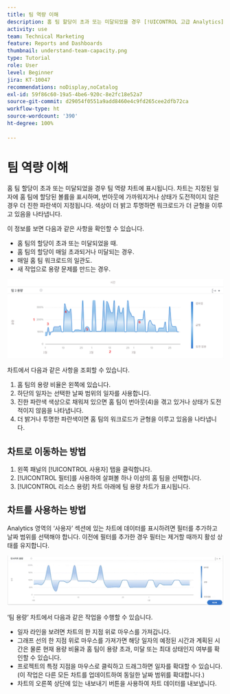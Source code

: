 ```yaml
---
title: 팀 역량 이해
description: 홈 팀 할당이 초과 또는 미달되었을 경우 [!UICONTROL 고급 Analytics]의 팀 역량 차트가 어떻게 표시되는지 알아봅니다.
activity: use
team: Technical Marketing
feature: Reports and Dashboards
thumbnail: understand-team-capacity.png
type: Tutorial
role: User
level: Beginner
jira: KT-10047
recommendations: noDisplay,noCatalog
exl-id: 59f86c60-19a5-4be6-920c-8e2fc18e52a7
source-git-commit: d29054f0551a9add8460e4c9fd265cee2dfb72ca
workflow-type: ht
source-wordcount: '390'
ht-degree: 100%

---
```


# 팀 역량 이해

홈 팀 할당이 초과 또는 미달되었을 경우 팀 역량 차트에 표시됩니다. 차트는 지정된 일자에 홈 팀에 할당된 볼륨을 표시하며, 번아웃에 가까워지거나 상태가 도전적이지 않은 경우 더 진한 파란색이 지정됩니다. 색상이 더 밝고 투명하면 워크로드가 더 균형을 이루고 있음을 나타냅니다.

이 정보를 보면 다음과 같은 사항을 확인할 수 있습니다.

* 홈 팀의 할당이 초과 또는 미달되었을 때.
* 홈 팀의 할당이 매일 초과되거나 미달되는 경우.
* 매일 홈 팀 워크로드의 일관도.
* 새 작업으로 용량 문제를 만드는 경우.

![아래 글머리 기호에 설명된 영역에 숫자가 있는 팀 용량 차트를 보여 주는 이미지](assets/section-3-4.png)

차트에서 다음과 같은 사항을 조회할 수 있습니다.

1. 홈 팀의 용량 비율은 왼쪽에 있습니다.
1. 하단의 일자는 선택한 날짜 범위의 일자를 사용합니다.
1. 진한 파란색 색상으로 채워져 있으면 홈 팀이 번아웃(4)을 겪고 있거나 상태가 도전적이지 않음을 나타냅니다.
1. 더 밝거나 투명한 파란색이면 홈 팀의 워크로드가 균형을 이루고 있음을 나타냅니다.

## 차트로 이동하는 방법

1. 왼쪽 패널의 [!UICONTROL 사용자] 탭을 클릭합니다.
1. [!UICONTROL 필터]를 사용하여 살펴볼 하나 이상의 홈 팀을 선택합니다.
1. [!UICONTROL 리소스 용량] 차트 아래에 팀 용량 차트가 표시됩니다.

## 차트를 사용하는 방법

Analytics 영역의 ‘사용자’ 섹션에 있는 차트에 데이터를 표시하려면 필터를 추가하고 날짜 범위를 선택해야 합니다. 이전에 필터를 추가한 경우 필터는 제거할 때까지 활성 상태를 유지합니다.

![팀 용량 차트를 보여 주는 이미지](assets/section-3-5.png)

‘팀 용량’ 차트에서 다음과 같은 작업을 수행할 수 있습니다.

* 일자 라인을 보려면 차트의 한 지점 위로 마우스를 가져갑니다.
* 그래프 선의 한 지점 위로 마우스를 가져가면 해당 일자의 예정된 시간과 계획된 시간은 물론 현재 용량 비율과 홈 팀이 용량 초과, 미달 또는 최대 상태인지 여부를 확인할 수 있습니다.
* 프로젝트의 특정 지점을 마우스로 클릭하고 드래그하면 일자를 확대할 수 있습니다. (이 작업은 다른 모든 차트를 업데이트하여 동일한 날짜 범위를 확대합니다.)
* 차트의 오른쪽 상단에 있는 내보내기 버튼을 사용하여 차트 데이터를 내보냅니다.
